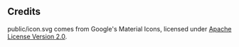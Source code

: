 ## Credits

public/icon.svg comes from Google's Material Icons, licensed under [Apache License Version 2.0](https://www.apache.org/licenses/LICENSE-2.0.txt).
